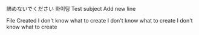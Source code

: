 諦めないでください
화이팅
Test subject
Add new line

File Created
I don't know what to create
I don't know what to create
I don't know what to create
